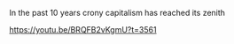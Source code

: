 
In the past 10 years crony capitalism has reached its zenith

https://youtu.be/BRQFB2vKgmU?t=3561


